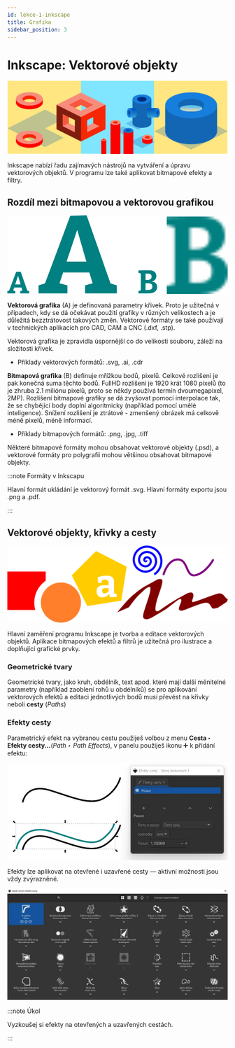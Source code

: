 ```yaml
---
id: lekce-1-inkscape
title: Grafika
sidebar_position: 3
---
```


# Inkscape: Vektorové objekty

![image](./images/header-vectors.svg)

Inkscape nabízí řadu zajímavých nástrojů na vytváření a úpravu vektorových objektů. V programu lze také aplikovat bitmapové efekty a filtry.

## Rozdíl mezi bitmapovou a vektorovou grafikou

![image](./images/vec.png)

**Vektorová grafika**  (A) je definovaná parametry křivek. Proto je užitečná v případech, kdy se dá očekávat použití grafiky v různých velikostech a je důležitá bezztrátovost takových změn. Vektorové formáty se také používají v technických aplikacích pro CAD, CAM a CNC (.dxf, .stp).

Vektorová grafika je zpravidla úspornější co do velikosti souboru, záleží na složitosti křivek.

- Příklady vektorových formátů: .svg, .ai, .cdr

**Bitmapová grafika** (B) definuje mřížkou bodů, pixelů. Celkové rozlišení je pak konečná suma těchto bodů. FullHD rozlišení je 1920 krát 1080 pixelů (to je zhruba 2.1 miliónu pixelů, proto se někdy používá termín dvoumegapixel, 2MP). Rozlišení bitmapové grafiky se dá zvyšovat pomocí interpolace tak, že se chybějící body doplní algoritmicky (například pomocí umělé inteligence). Snížení rozlišení je ztrátové - zmenšený obrázek má celkově méně pixelů, méně informací.

- Příklady bitmapových formátů: .png, .jpg, .tiff

Některé bitmapové formáty mohou obsahovat vektorové objekty (.psd), a vektorové formáty pro polygrafii mohou většinou obsahovat bitmapové objekty.

:::note Formáty v Inkscapu

Hlavní formát ukládání je vektorový formát .svg. Hlavní formáty exportu jsou .png a .pdf.

:::

## Vektorové objekty, křivky a cesty

![image](./images/vectorcurve.png)

Hlavní zaměření programu Inkscape je tvorba a editace vektorových objektů. Aplikace bitmapových efektů a filtrů je užitečná pro ilustrace a doplňující grafické prvky.
### Geometrické tvary
Geometrické tvary, jako kruh, obdélník, text apod. které mají další měnitelné parametry (například zaoblení rohů u obdélníků) se pro aplikování vektorových efektů a editaci jednotlivých bodů musí převést na křivky neboli **cesty** (*Paths*)

### Efekty cesty
Parametrický efekt na vybranou cestu použiješ volbou z menu **Cesta ‣ Efekty cesty...**(*Path ‣ Path Effects*), v panelu použiješ ikonu :heavy_plus_sign: k přidání efektu:

![image](./images/ink-path-offset.jpg)

Efekty lze aplikovat na otevřené i uzavřené cesty — aktivní možnosti jsou vždy zvýrazněné.

![image](./images/ink-path-fx.jpg)

:::note Úkol

 Vyzkoušej si efekty na otevřených a uzavřených cestách.

:::

